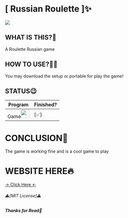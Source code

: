 
# **[ Russian Roulette ]✨**

<!-- Video, Gif or Img here!! -->
<img src="../Russian-Roulette/Russian Roulette/DOWNLOAD.png">
<!-- <video src="If is a Video." autoplay loop muted> -->

## **WHAT IS THIS?👀**
 A Roulette Russian game
## **HOW TO USE?🤷‍♂️**
  You may download the setup or portable for play the game!
## STATUS😉
 Program | Finished?
 ---       | ---
 Game<img src="https://cdn-icons-png.flaticon.com/512/7308/7308168.png" width="28px">  | [✅]
# CONCLUSION🌟
 The game is working fine and is a cool game to play
# WEBSITE HERE🔥
[-> Click Here <-](https://ocoye.github.io/Russian-Roulette/index.html)

###### ⚠️[MIT License]⚠️
###### ***Thanks for Read🙏***